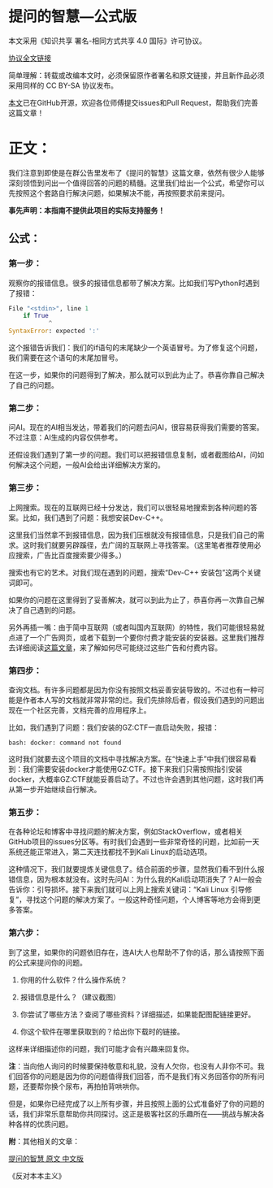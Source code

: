 # 提问的智慧—公式版
本文采用《知识共享 署名-相同方式共享 4.0 国际》许可协议。

[协议全文链接](https://creativecommons.org/licenses/by-sa/4.0/deed.zh)

简单理解：转载或改编本文时，必须保留原作者署名和原文链接，并且新作品必须采用同样的 CC BY-SA 协议发布。

[本文](https://github.com/YMDG-BM/TheArtofAsking)已在GitHub开源，欢迎各位师傅提交issues和Pull Request，帮助我们完善这篇文章！

# 正文：
我们注意到即使是在群公告里发布了《提问的智慧》这篇文章，依然有很少人能够深刻领悟到问出一个值得回答的问题的精髓。这里我们给出一个公式，希望你可以先按照这个套路自行解决问题，如果解决不能，再按照要求前来提问。

**事先声明：本指南不提供此项目的实际支持服务！**

## 公式：
### 第一步：

观察你的报错信息。很多的报错信息都带了解决方案。比如我们写Python时遇到了报错：

```python
File "<stdin>", line 1    
    if True       
           ^
SyntaxError: expected ':'
```

这个报错告诉我们：我们的if语句的末尾缺少一个英语冒号。为了修复这个问题，我们需要在这个语句的末尾加冒号。

在这一步，如果你的问题得到了解决，那么就可以到此为止了。恭喜你靠自己解决了自己的问题。
### 第二步：

问AI。现在的AI相当发达，带着我们的问题去问AI，很容易获得我们需要的答案。不过注意：AI生成的内容仅供参考。

还假设我们遇到了第一步的问题。我们可以把报错信息复制，或者截图给AI，问如何解决这个问题，一般AI会给出详细解决方案的。
### 第三步：

上网搜索。现在的互联网已经十分发达，我们可以很轻易地搜索到各种问题的答案。比如，我们遇到了问题：我想安装Dev-C++。

这里我们当然拿不到报错信息，因为我们压根就没有报错信息，只是我们自己的需求。这时我们就要另辟蹊径，去广阔的互联网上寻找答案。（这里笔者推荐使用必应搜索，广告比百度搜索要少得多。）

搜索也有它的艺术。对我们现在遇到的问题，搜索“Dev-C++ 安装包”这两个关键词即可。

如果你的问题在这里得到了妥善解决，就可以到此为止了，恭喜你再一次靠自己解决了自己遇到的问题。

另外再插一嘴：由于简中互联网（或者叫国内互联网）的特性，我们可能很轻易就点进了一个广告网页，或者下载到一个要你付费才能安装的安装器。这里我们推荐去详细阅读[这篇文章](https://www.criwits.top/missing/software-installation.html)，来了解如何尽可能绕过这些广告和付费内容。

### 第四步：

查询文档。有许多问题都是因为你没有按照文档妥善安装导致的。不过也有一种可能是作者本人写的文档就非常非常的烂。我们先排除后者，假设我们遇到的问题出现在一个社区完善，文档完善的应用程序上。

比如，我们遇到了问题：我们安装的GZ:CTF一直启动失败，报错：

```shell
bash: docker: command not found
```

这时我们就要去这个项目的文档中寻找解决方案。在“快速上手”中我们很容易看到：我们需要安装docker才能使用GZ:CTF。接下来我们只需按照指引安装docker，大概率GZ:CTF就能妥善启动了。不过也许会遇到其他问题，这时我们再从第一步开始继续自行解决。
### 第五步：

在各种论坛和博客中寻找问题的解决方案，例如StackOverflow，或者相关GitHub项目的issues分区等。有时我们会遇到一些非常奇怪的问题，比如前一天系统还能正常进入，第二天连找都找不到Kali Linux的启动选项。

这种情况下，我们就要提炼关键信息了。结合前面的步骤，显然我们看不到什么报错信息，因为根本就没有。这时先问AI：为什么我的Kali启动项消失了？AI一般会告诉你：引导损坏。接下来我们就可以上网上搜索关键词：“Kali Linux 引导修复”，寻找这个问题的解决方案了。一般这种奇怪问题，个人博客等地方会得到更多答案。

### 第六步：

到了这里，如果你的问题依旧存在，连AI大人也帮助不了你的话，那么请按照下面的公式来提问你的问题。

1. 你用的什么软件？什么操作系统？

2. 报错信息是什么？（建议截图）

3. 你尝试了哪些方法？查阅了哪些资料？详细描述，如果能配图配链接更好。

4. 你这个软件在哪里获取到的？给出你下载时的链接。

这样来详细描述你的问题，我们可能才会有兴趣来回复你。

**注**：当向他人询问的时候要保持敬意和礼貌，没有人欠你，也没有人非你不可。我们回答你的问题是因为你的问题值得我们回答，而不是我们有义务回答你的所有问题，还要帮你换个尿布，再拍拍背哄哄你。

但是，如果你已经完成了以上所有步骤，并且按照上面的公式准备好了你的问题的话，我们非常乐意帮助你共同探讨。这正是极客社区的乐趣所在——挑战与解决各种各样的优质问题。

**附**：其他相关的文章：

[提问的智慧 原文 中文版](https://github.com/ryanhanwu/How-To-Ask-Questions-The-Smart-Way/blob/main/README-zh_CN.md)

《反对本本主义》





